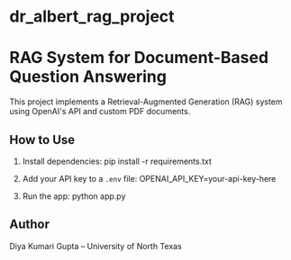# dr_albert_rag_project
# RAG System for Document-Based Question Answering

This project implements a Retrieval-Augmented Generation (RAG) system using OpenAI's API and custom PDF documents.

## How to Use

1. Install dependencies:
   pip install -r requirements.txt

2. Add your API key to a `.env` file:
   OPENAI_API_KEY=your-api-key-here

3. Run the app:
   python app.py

## Author

Diya Kumari Gupta – University of North Texas

